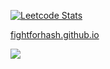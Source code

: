 [![Leetcode Stats](https://leetcard.jacoblin.cool/fightforhash?theme=unicorn&font=Nerko%20One&ext=activity)](https://leetcode.com/fightforhash) 

[fightforhash.github.io](https://fightforhash.github.io)

<a href = "https://www.linkedin.com/in/thomas-h-75150019b/">
 <img src = https://img.shields.io/badge/LinkedIn-0077B5?style=for-the-badge&logo=linkedin&logoColor=white>
